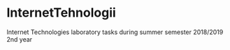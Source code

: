 # InternetTehnologii
Internet Technologies laboratory tasks during summer semester 2018/2019 2nd year 
